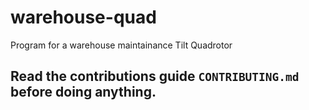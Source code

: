 # warehouse-quad
Program for a warehouse maintainance Tilt Quadrotor

## Read the contributions guide `CONTRIBUTING.md` before doing anything.
